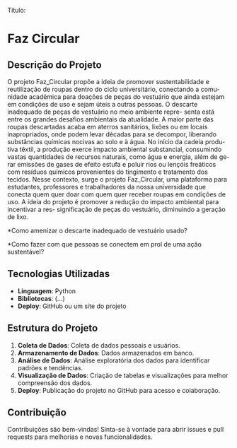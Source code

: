 Título:
# Faz Circular

## Descrição do Projeto

  O projeto Faz_Circular propõe a ideia de promover sustentabilidade e 
reutilização de roupas dentro do ciclo universitário, conectando a comu-
nidade acadêmica para doações de peças do vestuário que ainda estejam em 
condições de uso e sejam úteis a outras pessoas.
  O descarte inadequado de peças de vestuário no meio ambiente repre-
senta está entre os grandes desafios ambientais da atualidade. A maior 
parte das roupas descartadas acaba em aterros sanitários, lixões ou em 
locais inapropriados, onde podem levar décadas para se decompor, liberando
substâncias químicas nocivas ao solo e à água. No início da cadeia produ-
tiva têxtil, a produção exerce impacto ambiental substancial, consumindo 
vastas quantidades de recursos naturais, como água e energia, além de ge-
rar emissões de gases de efeito estufa e poluir rios ou lençóis freáticos 
com resíduos químicos provenientes do tingimento e tratamento dos tecidos.
  Nesse contexto, surge o projeto Faz_Circular, uma plataforma para 
estudantes, professores e trabalhadores da nossa universidade que conecta 
quem quer doar com quem quer receber roupas em condições de uso. A ideia 
do projeto é promover a redução do impacto ambiental para incentivar a res-
significação de peças do vestuário, diminuindo a geração de lixo.

*Como amenizar o descarte inadequado de vestuário usado?

*Como fazer com que pessoas se conectem em prol de uma ação sustentável?

## Tecnologias Utilizadas

- **Linguagem**: Python
- **Bibliotecas**: (...)
- **Deploy**: GitHub ou um site do projeto

## Estrutura do Projeto

1. **Coleta de Dados**: Coleta de dados pessoais e usuários.
2. **Armazenamento de Dados**: Dados armazenados em banco.
3. **Análise de Dados**: Análise exploratória dos dados para identificar padrões e tendências.
4. **Visualização de Dados**: Criação de tabelas e visualizações para melhor compreensão dos dados.
5. **Deploy**: Publicação do projeto no GitHub para acesso e colaboração.


## Contribuição

Contribuições são bem-vindas! Sinta-se à vontade para abrir issues e pull requests para melhorias e novas funcionalidades.




